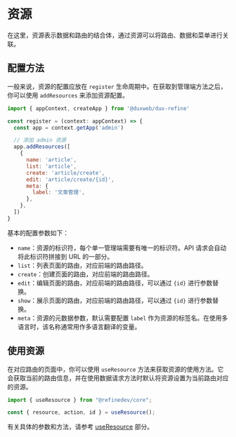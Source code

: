 # 资源

在这里，资源表示数据和路由的结合体，通过资源可以将路由、数据和菜单进行关联。

## 配置方法

一般来说，资源的配置应放在 `register` 生命周期中。在获取到管理端方法之后，你可以使用 `addResources` 来添加资源配置。

```js
import { appContext, createApp } from '@duxweb/dux-refine'

const register = (context: appContext) => {
  const app = context.getApp('admin')

  // 添加 admin 资源
  app.addResources([
    {
      name: 'article',
      list: 'article',
      create: 'article/create',
      edit: 'article/create/{id}',
      meta: {
        label: '文章管理',
      },
    },
  ])
}
```

基本的配置参数如下：

- `name`：资源的标识符，每个单一管理端需要有唯一的标识符。API 请求会自动将此标识符拼接到 URL 的一部分。
- `list`：列表页面的路由，对应前端的路由路径。
- `create`：创建页面的路由，对应前端的路由路径。
- `edit`：编辑页面的路由，对应前端的路由路径，可以通过 `{id}` 进行参数替换。
- `show`：展示页面的路由，对应前端的路由路径，可以通过 `{id}` 进行参数替换。
- `meta`：资源的元数据参数，默认需要配置 `label` 作为资源的标签名。在使用多语言时，该名称通常用作多语言翻译的变量。

## 使用资源

在对应路由的页面中，你可以使用 `useResource` 方法来获取资源的使用方法。它会获取当前的路由信息，并在使用数据请求方法时默认将资源设置为当前路由对应的资源。

```jsx
import { useResource } from "@refinedev/core";

const { resource, action, id } = useResource();
```

有关具体的参数和方法，请参考 [useResource](https://refine.dev/docs/api-reference/core/hooks/resource/useResource/#basic-usage) 部分。